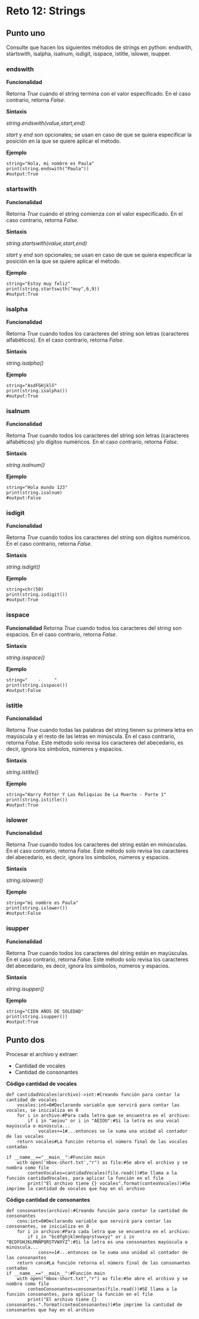 # Reto 12: Strings

## Punto uno

Consulte que hacen los siguientes métodos de strings en python: endswith, startswith, isalpha, isalnum, isdigit, isspace, istitle, islower, isupper.

### endswith
**Funcionalidad**

Retorna *True* cuando el string termina con el valor especificado. En el caso contrario, retorna *False*. 

**Sintaxis**

*string.endswith(value,start,end)*

*start* y *end* son opcionales; se usan en caso de que se quiera especificar la posición en la que se quiere aplicar el método.

**Ejemplo**

```
string="Hola, mi nombre es Paula"
print(string.endswith("Paula"))
#output:True
```
### startswith
**Funcionalidad**

Retorna *True* cuando el string comienza con el valor especificado. En el caso contrario, retorna *False*.

**Sintaxis**

*string.startswith(value,start,end)*

*start* y *end* son opcionales; se usan en caso de que se quiera especificar la posición en la que se quiere aplicar el método.

**Ejemplo**

```
string="Estoy muy feliz"
print(string.startswith("muy",6,9))
#output:True
```
### isalpha
**Funcionalidad**

Retorna *True* cuando todos los caracteres del string son letras (caracteres alfabéticos). En el caso contrario, retorna *False*.

**Sintaxis**

*string.isalpha()*

**Ejemplo**

```
string="AsdFGHjklñ"
print(string.isalpha())
#output:True
```
### isalnum
**Funcionalidad**

Retorna *True* cuando todos los caracteres del string son letras (caracteres alfabéticos) y/o dígitos numéricos. En el caso contrario, retorna *False*.

**Sintaxis**

*string.isalnum()*

**Ejemplo**

```
string="Hola mundo 123"
print(string.isalnum)
#output:False
```
### isdigit
**Funcionalidad**

Retorna *True* cuando todos los caracteres del string son dígitos numéricos. En el caso contrario, retorna *False*.

**Sintaxis**

*string.isdigit()*

**Ejemplo**

```
string=chr(50)
print(string.isdigit())
#output:True
```
### isspace
**Funcionalidad**
Retorna *True* cuando todos los caracteres del string son espacios. En el caso contrario, retorna *False*.

**Sintaxis**

*string.isspace()*

**Ejemplo**

```
string="    -     "
print(string.isspace())
#output:False
```
### istitle
**Funcionalidad**

Retorna *True* cuando todas las palabras del string tienen su primera letra en mayúscula y el resto de las letras en minúscula. En el caso contrario, retorna *False*. Este método solo revisa los caracteres del abecedario, es decir, ignora los símbolos, números y espacios.

**Sintaxis**

*string.istitle()*

**Ejemplo**

```
string="Harry Potter Y Las Reliquias De La Muerte - Parte 1"
print(string.istitle())
#output:True
```
### islower
**Funcionalidad**

Retorna *True* cuando todos los caracteres del string están en minúsculas. En el caso contrario, retorna *False*. Este método solo revisa los caracteres del abecedario, es decir, ignora los símbolos, números y espacios.

**Sintaxis**

*string.islower()*

**Ejemplo**

```
string="mi nombre es Paula"
print(string.islower())
#output:False
```
### isupper
**Funcionalidad**

Retorna *True* cuando todos los caracteres del string están en mayúsculas. En el caso contrario, retorna *False*. Este método solo revisa los caracteres del abecedario, es decir, ignora los símbolos, números y espacios.

**Sintaxis**

*string.isupper()*

**Ejemplo**

```
string="CIEN AÑOS DE SOLEDAD"
print(string.isupper())
#output:True
```

## Punto dos

Procesar el archivo y extraer:
* Cantidad de vocales
* Cantidad de consonantes

**Código cantidad de vocales**

```
def cantidadVocales(archivo)->int:#Creando función para contar la cantidad de vocales
    vocales:int=0#Declarando variable que servirá para contar las vocales, se inicializa en 0
    for i in archivo:#Para cada letra que se encuentra en el archivo:
        if i in "aeiou" or i in "AEIOU":#Si la letra es una vocal mayúscula o minúscula...
            vocales+=1#...entonces se le suma una unidad al contador de las vocales
    return vocales#La función retorna el número final de las vocales contadas

if __name__=="__main__":#Función main
    with open('mbox-short.txt',"r") as file:#Se abre el archivo y se nombra como file
        conteoVocales=cantidadVocales(file.read())#Se llama a la función cantidadVocales, para aplicar la función en el file
        print("El archivo tiene {} vocales".format(conteoVocales))#Se imprime la cantidad de vocales que hay en el archivo
```

**Código cantidad de consonantes**

```
def consonantes(archivo):#Creando función para contar la cantidad de consonantes
    cons:int=0#Declarando variable que servirá para contar las consonantes, se inicializa en 0
    for i in archivo:#Para cada letra que se encuentra en el archivo:
        if i in "bcdfghjklmnñpqrstvwxyz" or i in "BCDFGHJKLMNÑPQRSTVWXYZ":#Si la letra es una consonantes mayúscula o minúscula...
            cons+=1#...entonces se le suma una unidad al contador de las consonantes
    return cons#La función retorna el número final de las consonantes contadas
if __name__=="__main__":#Función main
    with open("mbox-short.txt","r") as file:#Se abre el archivo y se nombra como file
        conteoConsonantes=consonantes(file.read())#SE llama a la función consonantes, para aplicar la función en el file
        print("El archivo tiene {} consonantes.".format(conteoConsonantes))#Se imprime la cantidad de consonantes que hay en el archivo
```
